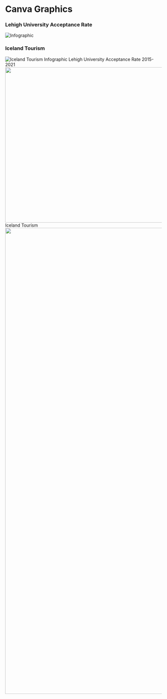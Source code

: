 # Canva Graphics
### Lehigh University Acceptance Rate <br/>
![Infographic](https://user-images.githubusercontent.com/113537167/191553383-0bb7b78a-a0ec-4030-9ec3-0a94d9d3586e.jpg)
### Iceland Tourism <br/>
![Iceland Tourism  Infographic](https://user-images.githubusercontent.com/113537167/192315653-d89577d2-faf6-487d-a382-5f16af82d1b5.jpg)
Lehigh University Acceptance Rate 2015-2021
<br/>
<img src=https://user-images.githubusercontent.com/113537167/191553383-0bb7b78a-a0ec-4030-9ec3-0a94d9d3586e.jpg width="800" height="500">
<br/>
Iceland Tourism
<br/>
<img src=https://user-images.githubusercontent.com/113537167/192315653-d89577d2-faf6-487d-a382-5f16af82d1b5.jpg width="1000" height="1500">
